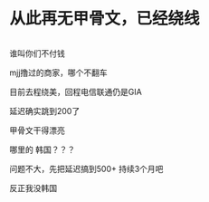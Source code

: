# 从此再无甲骨文，已经绕线


<img src="static/image/smiley/default/mad.gif" smilieid="11" border="0" alt="" />

<img src="static/image/smiley/default/lol.gif" smilieid="12" border="0" alt="" /><img src="static/image/smiley/default/lol.gif" smilieid="12" border="0" alt="" />谁叫你们不付钱

mjj撸过的商家，哪个不翻车

目前去程绕美，回程电信联通仍是GIA

延迟确实跳到200了<img id="aimg_jHpuR" onclick="zoom(this, this.src, 0, 0, 0)" class="zoom" src="https://cdn.jsdelivr.net/gh/hishis/forum-master/public/images/patch.gif" onmouseover="img_onmouseoverfunc(this)" onload="thumbImg(this)" border="0" alt="" />

甲骨文干得漂亮

哪里的 韩国？？？

问题不大，先把延迟搞到500+ 持续3个月吧

反正我没韩国
